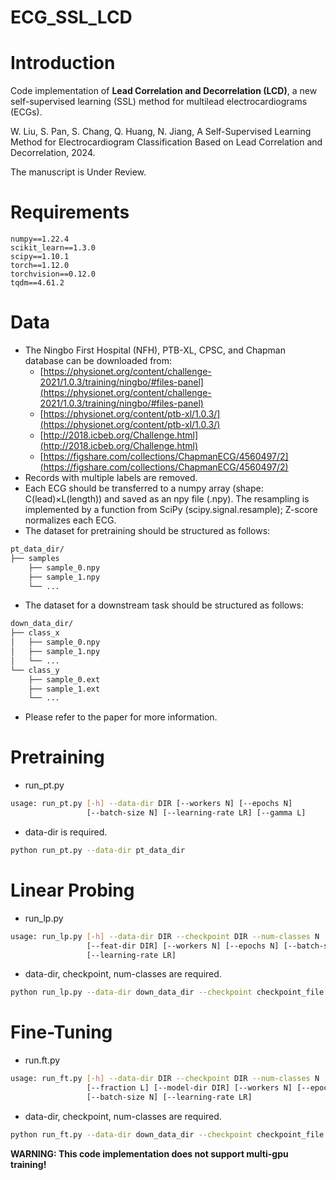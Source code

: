 # ECG_SSL_LCD

# Introduction
Code implementation of **Lead Correlation and Decorrelation (LCD)**, a new self-supervised learning (SSL) method for multilead electrocardiograms (ECGs).

W. Liu, S. Pan, S. Chang, Q. Huang, N. Jiang, A Self-Supervised Learning Method for Electrocardiogram Classification Based on Lead Correlation and Decorrelation, 2024.

The manuscript is Under Review.

# Requirements
```
numpy==1.22.4
scikit_learn==1.3.0
scipy==1.10.1
torch==1.12.0
torchvision==0.12.0
tqdm==4.61.2
```
# Data
- The Ningbo First Hospital (NFH), PTB-XL, CPSC, and Chapman database can be downloaded from:
  - [https://physionet.org/content/challenge-2021/1.0.3/training/ningbo/#files-panel](https://physionet.org/content/challenge-2021/1.0.3/training/ningbo/#files-panel)
  - [https://physionet.org/content/ptb-xl/1.0.3/](https://physionet.org/content/ptb-xl/1.0.3/)
  - [http://2018.icbeb.org/Challenge.html](http://2018.icbeb.org/Challenge.html)
  - [https://figshare.com/collections/ChapmanECG/4560497/2](https://figshare.com/collections/ChapmanECG/4560497/2)
- Records with multiple labels are removed. 
- Each ECG should be transferred to a numpy array (shape: C(lead)×L(length)) and saved as an npy file (.npy). The resampling is implemented by a function from SciPy (scipy.signal.resample); Z-score normalizes each ECG.
- The dataset for pretraining should be structured as follows:
```bash
pt_data_dir/
├── samples
    ├── sample_0.npy
    ├── sample_1.npy
    └── ...
```

- The dataset for a downstream task should be structured as follows:
```bash
down_data_dir/
├── class_x
│   ├── sample_0.npy
│   ├── sample_1.npy
│   └── ...
└── class_y
    ├── sample_0.ext
    ├── sample_1.ext
    └── ...
```
- Please refer to the paper for more information. 
# Pretraining

- run_pt.py
```bash
usage: run_pt.py [-h] --data-dir DIR [--workers N] [--epochs N]
                 [--batch-size N] [--learning-rate LR] [--gamma L]
```

- data-dir is required.
```bash
python run_pt.py --data-dir pt_data_dir
```
# Linear Probing

- run_lp.py
```bash
usage: run_lp.py [-h] --data-dir DIR --checkpoint DIR --num-classes N
                 [--feat-dir DIR] [--workers N] [--epochs N] [--batch-size N]
                 [--learning-rate LR]
```

- data-dir, checkpoint, num-classes are required.
```bash
python run_lp.py --data-dir down_data_dir --checkpoint checkpoint_file.pth --num-classes N
```
# Fine-Tuning

- run.ft.py
```bash
usage: run_ft.py [-h] --data-dir DIR --checkpoint DIR --num-classes N
                 [--fraction L] [--model-dir DIR] [--workers N] [--epochs N]
                 [--batch-size N] [--learning-rate LR]
```

- data-dir, checkpoint, num-classes are required.
```bash
python run_ft.py --data-dir down_data_dir --checkpoint checkpoint_file.pth --num-classes N
```


**WARNING: This code implementation does not support multi-gpu training!**

